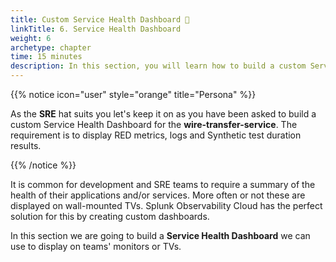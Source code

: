 ```yaml
---
title: Custom Service Health Dashboard 🏥
linkTitle: 6. Service Health Dashboard
weight: 6
archetype: chapter
time: 15 minutes
description: In this section, you will learn how to build a custom Service Health Dashboard to monitor the health of your services.
---
```


{{% notice icon="user" style="orange" title="Persona" %}}

As the **SRE** hat suits you let's keep it on as you have been asked to build a custom Service Health Dashboard for the **wire-transfer-service**. The requirement is to display RED metrics, logs and Synthetic test duration results.

{{% /notice %}}

It is common for development and SRE teams to require a summary of the health of their applications and/or services. More often or not these are displayed on wall-mounted TVs. Splunk Observability Cloud has the perfect solution for this by creating custom dashboards.

In this section we are going to build a **Service Health Dashboard** we can use to display on teams' monitors or TVs.
